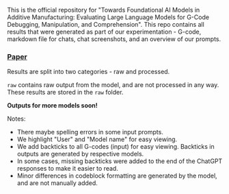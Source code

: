 This is the official repository for "Towards Foundational AI Models in Additive Manufacturing: Evaluating Large Language Models for G-Code Debugging, Manipulation, and Comprehension". This repo contains all results that were generated as part of our experimentation - G-code, markdown file for chats, chat screenshots, and an overview of our prompts.

### [**Paper**](https://arxiv.org/abs/2309.02465) <br>

Results are split into two categories - raw and processed.

`raw` contains raw output from the model, and are not processed in any way. These results are stored in the `raw` folder.

**Outputs for more models soon!**

Notes:
- There maybe spelling errors in some input prompts.
- We highlight "User" and "Model name" for easy viewing.
- We add backticks to all G-codes (input) for easy viewing. Backticks in outputs are generated by respective models.
- In some cases, missing backticks were added to the end of the ChatGPT responses to make it easier to read.
- Minor differences in codeblock formatting are generated by the model, and are not manually added.

